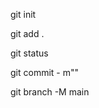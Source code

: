 <!-- to initalize git -->

git init

<!-- to add att the things in in git -->

git add .

<!-- to check list of file to be added -->

git status

<!-- to commit -->
<!-- m ->message -->

git commit - m"<MESAGE>"

<!-- to change default branch name or rename -->

git branch -M main

